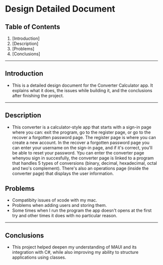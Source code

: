 # Design Detailed Document 

## Table of Contents
1. [Introduction]
3. [Description]
3. [Problems]
4. [Conclusions]

---

## Introduction
- This is a detailed design document for the Converter Calculator app. It explains what it does, the issues while building it, and the conclusions after finishing the project.
---

## Description
- This converter is a calculator-style app that starts with a sign-in page where you can: exit the program, go to the register page, or go to the recover a forgotten password page. The register page is where you can create a new account. In the recover a forgotten password page you can enter your username on the sign-in page, and if it's correct, you'll be able to reset your password. Ypu can enter the converter page whenyou sign in succesfully, the converter page is linked to a program that handles 5 types of conversions (binary, decimal, hexadecimal, octal and two's complement). There's also an operations page (inside the converter page) that displays the user information.


## Problems 
- Compatibity issues of xcode with my mac.
- Problems when adding users and storing them.
- Some times when I run the program the app doesn't opens at the first try and other times it does with no particular reason.
---

## Conclusions

- This project helped deepen my understanding of MAUI and its integration with C#, while also improving my ability to structure applications using classes.
